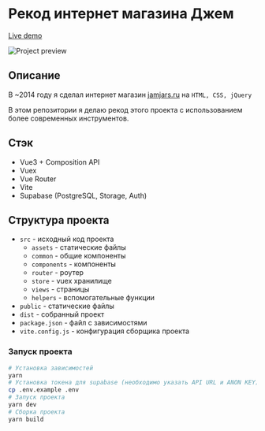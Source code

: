 # Рекод интернет магазина Джем

<a href="http://imatte.ru">Live demo</a>

<img src="https://i.im.ge/2022/09/06/OWgndx.DZEM-ONLAIN-KONDITERSKAY-1.png" alt="Project preview" />

## Описание

<p>В ~2014 году я сделал интернет магазин <a href="http://jamjars.ru">jamjars.ru</a> на <code>HTML, CSS, jQuery</code></p>
<p>В этом репозитории я делаю рекод этого проекта с использованием более современных инструментов.</p>

## Стэк
- Vue3 + Composition API
- Vuex
- Vue Router
- Vite
- Supabase (PostgreSQL, Storage, Auth)

## Структура проекта

- `src` - исходный код проекта
    - `assets` - статические файлы
    - `common` - общие компоненты
    - `components` - компоненты
    - `router` - роутер
    - `store` - vuex хранилище
    - `views` - страницы
    - `helpers` - вспомогательные функции
- `public` - статические файлы
- `dist` - собранный проект
- `package.json` - файл с зависимостями
- `vite.config.js` - конфигурация сборщика проекта

### Запуск проекта

```bash
# Установка зависимостей
yarn
# Установка токена для supabase (необходимо указать API URL и ANON KEY)
cp .env.example .env
# Запуск проекта
yarn dev
# Сборка проекта
yarn build
```